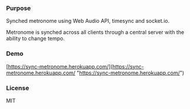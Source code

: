 ### Purpose
Synched metronome using Web Audio API, timesync and socket.io. 

Metronome is synched across all clients through a central server with the ability to change tempo.
### Demo
[https://sync-metronome.herokuapp.com/](https://sync-metronome.herokuapp.com/ "https://sync-metronome.herokuapp.com/")
### License
MIT


